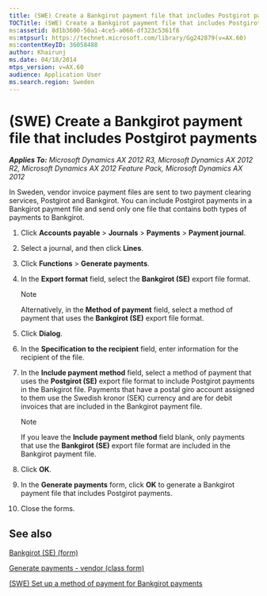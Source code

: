 ```yaml
---
title: (SWE) Create a Bankgirot payment file that includes Postgirot payments
TOCTitle: (SWE) Create a Bankgirot payment file that includes Postgirot payments
ms:assetid: 8d1b3600-50a1-4ce5-a066-df323c5361f8
ms:mtpsurl: https://technet.microsoft.com/library/Gg242879(v=AX.60)
ms:contentKeyID: 36058488
author: Khairunj
ms.date: 04/18/2014
mtps_version: v=AX.60
audience: Application User
ms.search.region: Sweden
---
```


# (SWE) Create a Bankgirot payment file that includes Postgirot payments 


_**Applies To:** Microsoft Dynamics AX 2012 R3, Microsoft Dynamics AX 2012 R2, Microsoft Dynamics AX 2012 Feature Pack, Microsoft Dynamics AX 2012_

In Sweden, vendor invoice payment files are sent to two payment clearing services, Postgirot and Bankgirot. You can include Postgirot payments in a Bankgirot payment file and send only one file that contains both types of payments to Bankgirot.

1.  Click **Accounts payable** \> **Journals** \> **Payments** \> **Payment journal**.

2.  Select a journal, and then click **Lines**.

3.  Click **Functions** \> **Generate payments**.

4.  In the **Export format** field, select the **Bankgirot (SE)** export file format.
    

    > [!NOTE]
    > <P>Alternatively, in the <STRONG>Method of payment</STRONG> field, select a method of payment that uses the <STRONG>Bankgirot (SE)</STRONG> export file format.</P>



5.  Click **Dialog**.

6.  In the **Specification to the recipient** field, enter information for the recipient of the file.

7.  In the **Include payment method** field, select a method of payment that uses the **Postgirot (SE)** export file format to include Postgirot payments in the Bankgirot file. Payments that have a postal giro account assigned to them use the Swedish kronor (SEK) currency and are for debit invoices that are included in the Bankgirot payment file.
    

    > [!NOTE]
    > <P>If you leave the <STRONG>Include payment method</STRONG> field blank, only payments that use the <STRONG>Bankgirot (SE)</STRONG> export file format are included in the Bankgirot payment file.</P>



8.  Click **OK**.

9.  In the **Generate payments** form, click **OK** to generate a Bankgirot payment file that includes Postgirot payments.

10. Close the forms.

## See also

[Bankgirot (SE) (form)](https://technet.microsoft.com/library/hh209643\(v=ax.60\))

[Generate payments - vendor (class form)](https://technet.microsoft.com/library/aa586980\(v=ax.60\))

[(SWE) Set up a method of payment for Bankgirot payments](swe-set-up-a-method-of-payment-for-bankgirot-payments.md)

  


